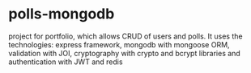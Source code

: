 # polls-mongodb
project for portfolio, which allows CRUD of users and polls. It uses the technologies: express framework, mongodb with mongoose ORM, validation with JOI, cryptography with crypto and bcrypt libraries and authentication with JWT and redis
